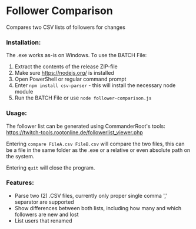 # Follower Comparison
Compares two CSV lists of followers for changes

### Installation:
The .exe works as-is on Windows.
To use the BATCH File:
1. Extract the contents of the release ZIP-file
2. Make sure https://nodejs.org/ is installed
3. Open PowerShell or regular command prompt
4. Enter `npm install csv-parser` - this will install the necessary node module
5. Run the BATCH File or use `node follower-comparison.js`

### Usage:
The follower list can be generated using CommanderRoot's tools: https://twitch-tools.rootonline.de/followerlist_viewer.php

Entering `compare FileA.csv FileB.csv` will compare the two files, this can be a file in the same folder as the .exe or a relative or even absolute path on the system.

Entering `quit` will close the program.

### Features:
- Parse two (2) .CSV files, currently only proper single comma ',' separator are supported
- Show differences between both lists, including how many and which followers are new and lost
- List users that renamed 
